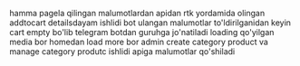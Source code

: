 hamma pagela qilingan malumotlardan apidan rtk yordamida olingan addtocart detailsdayam ishlidi bot ulangan malumotlar to'ldirilganidan keyin cart empty bo'lib telegram botdan guruhga jo'natiladi loading qo'yilgan media bor homedan load more bor admin create category product va manage category produtc ishlidi apiga malumotlar qo'shiladi
